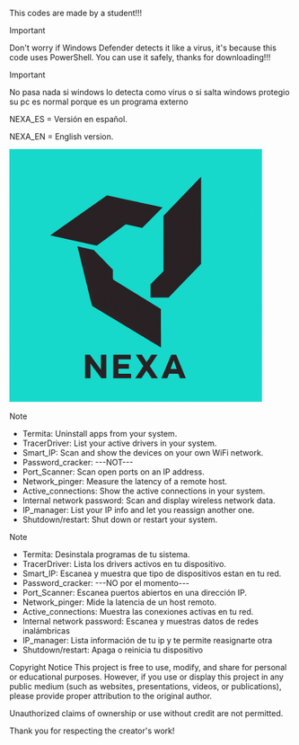 This codes are made by a student!!! 

>[!IMPORTANT]
>Don't worry if Windows Defender detects it like a virus, it's because this code uses PowerShell. You can use it safely, thanks for downloading!!!

>[!IMPORTANT]
>No pasa nada si windows lo detecta como virus o si salta windows protegio su pc es normal porque es un programa externo 

NEXA_ES = Versión en español.

NEXA_EN = English version.
 

<!--![Image Alt](https://github.com/APNAPDEV/NEXA/blob/b845ecd0035eb71e00d16ae6e895338b8a8c1a16/Nexa.png) -->
<img src="https://github.com/APNAPDEV/NEXA/blob/b845ecd0035eb71e00d16ae6e895338b8a8c1a16/Nexa.png" alt="NEXA Logo" width="450"/>

>[!NOTE]
>- Termita: Uninstall apps from your system.
>- TracerDriver: List your active drivers in your system.
>- Smart_IP: Scan and show the devices on your own WiFi network.
>- Password_cracker: ---NOT---
>- Port_Scanner: Scan open ports on an IP address.
>- Network_pinger: Measure the latency of a remote host.
>- Active_connections: Show the active connections in your system.
>- Internal network password: Scan and display wireless network data.
>- IP_manager: List your IP info and let you reassign another one.
>- Shutdown/restart: Shut down or restart your system.

>[!NOTE]
>- Termita: Desinstala programas de tu sistema.
>- TracerDriver: Lista los drivers activos en tu dispositivo.
>- Smart_IP: Escanea y muestra que tipo de dispositivos estan en tu red.
>- Password_cracker: ---NO por el momento---
>- Port_Scanner: Escanea puertos abiertos en una dirección IP.
>- Network_pinger: Mide la latencia de un host remoto.
>- Active_connections: Muestra las conexiones activas en tu red.
>- Internal network password: Escanea y muestras datos de redes inalámbricas
>- IP_manager: Lista información de tu ip y te permite reasignarte otra
>- Shutdown/restart: Apaga o reinicia tu dispositivo 

Copyright Notice
This project is free to use, modify, and share for personal or educational purposes. However, if you use or display this project in any public medium (such as websites, presentations, videos, or publications), please provide proper attribution to the original author.

Unauthorized claims of ownership or use without credit are not permitted.

Thank you for respecting the creator's work!
